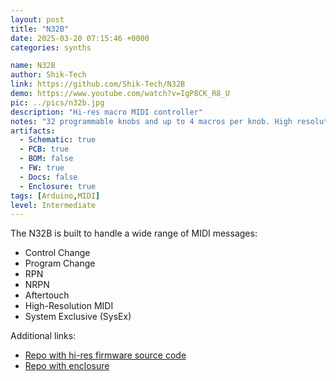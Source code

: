 ```yaml
---
layout: post
title: "N32B"
date: 2025-03-20 07:15:46 +0000
categories: synths

name: N32B
author: Shik-Tech
link: https://github.com/Shik-Tech/N32B
demo: https://www.youtube.com/watch?v=IgP8CK_R8_U
pic: ../pics/n32b.jpg
description: "Hi-res macro MIDI controller"
notes: "32 programmable knobs and up to 4 macros per knob. High resolution up to 4095 steps. Quick presets, etc"
artifacts:
  - Schematic: true
  - PCB: true
  - BOM: false
  - FW: true
  - Docs: false
  - Enclosure: true
tags: [Arduino,MIDI]
level: Intermediate
---
```


The N32B is built to handle a wide range of MIDI messages:
- Control Change
- Program Change
- RPN
- NRPN
- Aftertouch
- High-Resolution MIDI
- System Exclusive (SysEx)

Additional links:
- [Repo with hi-res firmware source code](https://github.com/Shik-Tech/N32B_HiRes)
- [Repo with enclosure](https://github.com/Shik-Tech/N32B-V3-Enclosure)